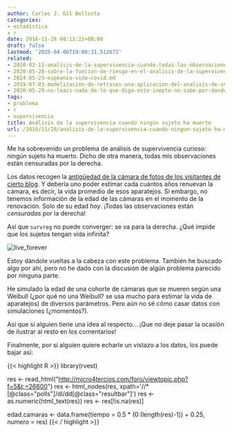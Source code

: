 ```yaml
---
author: Carlos J. Gil Bellosta
categories:
- estadística
- r
date: 2016-11-28 08:13:21+00:00
draft: false
lastmod: '2025-04-06T19:00:31.512672'
related:
- 2020-03-11-analisis-de-la-supervivencia-cuando-todas-las-observaciones-estan-censuradas.md
- 2020-05-28-sobre-la-funcion-de-riesgo-en-el-analisis-de-la-supervivencia.md
- 2024-05-23-espeanza-vida-covid.md
- 2019-07-03-modelizacion-de-retrasos-una-aplicacion-del-analisis-de-supervivencia.md
- 2020-05-29-no-leais-nada-de-lo-que-diga-este-inepto-no-sabe-por-donde-le-pega-el-aire.md
tags:
- problema
- r
- supervivencia
title: Análisis de la supervivencia cuando ningún sujeto ha muerto
url: /2016/11/28/analisis-de-la-supervivencia-cuando-ningun-sujeto-ha-muerto/
---
```


Me ha sobrevenido un problema de análisis de supervivencia curioso: ningún sujeto ha muerto. Dicho de otra manera, todas mis observaciones están censuradas por la derecha.

Los datos recogen la [antigüedad de la cámara de fotos de los visitantes de cierto blog](http://micro4tercios.com/foro/viewtopic.php?f=5&t=26600). Y debería uno poder estimar cada cuántos años renuevan la cámara, es decir, la vida promedio de esos aparatejos. Si embargo, no tenemos información de la edad de las cámaras en el momento de la renovación. Solo de su edad _hoy_. ¡Todas las observaciones están _censuradas_ por la derecha!

Así que `survreg` no puede converger: se va para la derecha. ¿Qué impide que los sujetos tengan vida infinita?

![live_forever](/wp-uploads/2016/11/live_forever.jpg)

Estoy dándole vueltas a la cabeza con este problema. También he buscado algo por ahí, pero no he dado con la discusión de algún problema parecido por ninguna parte.

He simulado la edad de una cohorte de cámaras que se mueren según una Weibull (¿por qué no una Weibull? se usa mucho para estimar la vida de aparatejos) de diversos parámetros. Pero aún no sé cómo casar datos con simulaciones (¿momentos?).

Así que si alguien tiene una idea al respecto... ¡Que no deje pasar la ocasión de ilustrar al resto en los comentarios!

Finalmente, por si alguien quiere echarle un vistazo a los datos, los puede bajar así:

{{< highlight R >}}
library(rvest)

res <- read_html("http://micro4tercios.com/foro/viewtopic.php?f=5&t;=26600")
res <- html_nodes(res,
                xpath='//*[@class="polls"]/dl/dd[@class="resultbar"]')
res <- as.numeric(html_text(res))
res <- res[!is.na(res)]

edad.camaras <- data.frame(tiempo = 0.5 * (0:(length(res)-1)) + 0.25,
                            numero = res)
{{< / highlight >}}